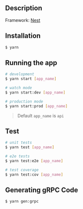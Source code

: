 ## Description

Framework: [Nest](https://github.com/nestjs/nest)

## Installation

```bash
$ yarn
```

## Running the app

```bash
# development
$ yarn start [app_name]

# watch mode
$ yarn start:dev [app_name]

# production mode
$ yarn start:prod [app_name]
```

> Default `app_name` is `api`

## Test

```bash
# unit tests
$ yarn test [app_name]

# e2e tests
$ yarn test:e2e [app_name]

# test coverage
$ yarn test:cov [app_name]
```

## Generating gRPC Code

```bash
$ yarn gen:grpc
```
